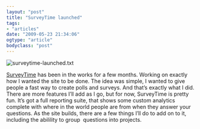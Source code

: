```yaml
---
layout: "post"
title: "SurveyTime launched"
tags: 
- "articles"
date: "2009-05-23 21:34:06"
ogtype: "article"
bodyclass: "post"
---
```


![surveytime-launched.txt](http://www.rogerstringer.com/wp-content/uploads/2009/05/surveytime.jpg)

[SurveyTime](http://www.surveyti.me) has been in the works for a few months. Working on exactly how I wanted the site to be done. The idea was simple, I wanted to give people a fast way to create polls and surveys. And that’s exactly what I did. There are more features I’ll add as I go, but for now, SurveyTime is pretty fun. It’s got a full reporting suite, that shows some custom analytics complete with where in the world people are from when they answer your questions. As the site builds, there are a few things I’ll do to add on to it, including the abilility to group  questions into projects.